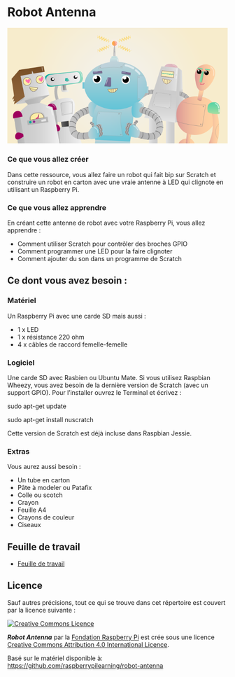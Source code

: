 # Robot Antenna

![](cover.png)

### Ce que vous allez créer
Dans cette ressource, vous allez faire un robot qui fait bip sur Scratch et construire un robot en carton avec une vraie antenne à LED qui clignote en utilisant un Raspberry Pi. 

### Ce que vous allez apprendre
En créant cette antenne de robot avec votre Raspberry Pi, vous allez apprendre : 
-	Comment utiliser Scratch pour contrôler des broches GPIO
-	Comment programmer une LED pour la faire clignoter
-	Comment ajouter du son dans un programme de Scratch

## Ce dont vous avez besoin :

### Matériel

Un Raspberry Pi avec une carde SD mais aussi :

- 1 x LED
- 1 x résistance 220 ohm
- 4 x câbles de raccord femelle-femelle

### Logiciel

Une carde SD avec Rasbien ou Ubuntu Mate.
Si vous utilisez Raspbian Wheezy, vous avez besoin de la dernière version de Scratch (avec un support GPIO). Pour l’installer ouvrez le Terminal et écrivez :

sudo apt-get update

sudo apt-get install nuscratch

Cette version de Scratch est déjà incluse dans Raspbian Jessie. 

### Extras
Vous aurez aussi besoin :

-	Un tube en carton
-	Pâte à modeler ou Patafix
-	Colle ou scotch
-	Crayon
-	Feuille A4
-	Crayons de couleur
-	Ciseaux

## Feuille de travail

- [Feuille de travail](worksheet.md)

## Licence

Sauf autres précisions, tout ce qui se trouve dans cet répertoire est couvert par la licence suivante :

[![Creative Commons Licence](http://i.creativecommons.org/l/by-sa/4.0/88x31.png)](http://creativecommons.org/licenses/by-sa/4.0/)

***Robot Antenna*** par la [Fondation Raspberry Pi](http://raspberrypi.org) est crée sous une licence [Creative Commons Attribution 4.0 International Licence](http://creativecommons.org/licenses/by-sa/4.0/).

Basé sur le matériel disponible à: https://github.com/raspberrypilearning/robot-antenna
